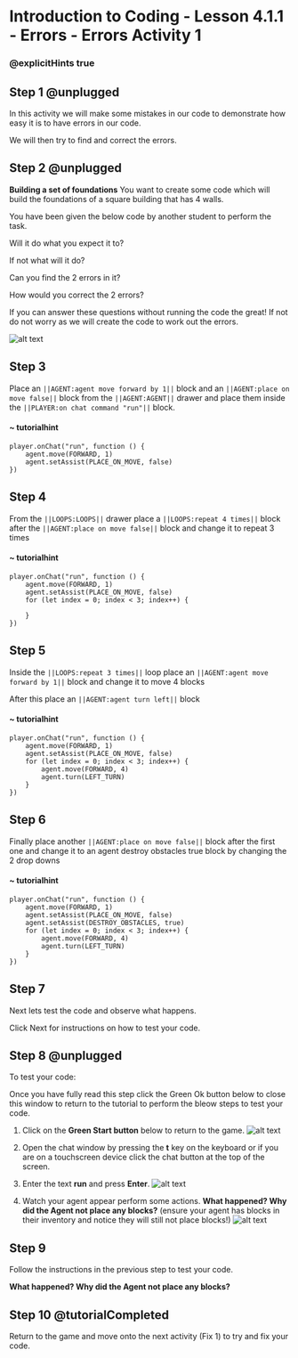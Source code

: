 # Introduction to Coding - Lesson 4.1.1 - Errors - Errors Activity 1
### @explicitHints true

## Step 1 @unplugged

In this activity we will make some mistakes in our code to demonstrate how easy it is to have errors in our code.

We will then try to find and correct the errors.

## Step 2 @unplugged
**Building a set of foundations**
You want to create some code which will build the foundations of a square building that has 4 walls.

You have been given the below code by another student to perform the task.

Will it do what you expect it to?

If not what will it do?

Can you find the 2 errors in it?

How would you correct the 2 errors?

If you can answer these questions without running the code the great! If not do not worry as we will create the code to work out the errors.

![alt text](https://introductionv3.codingcredentials.com/Lesson6/6.1.1/images/1.jpg?raw=true "Errors")

## Step 3
Place an ``||AGENT:agent move forward by 1||`` block and an ``||AGENT:place on move false||`` block from the ``||AGENT:AGENT||`` drawer and place them inside the ``||PLAYER:on chat command "run"||`` block.
#### ~ tutorialhint
```blocks
player.onChat("run", function () {
    agent.move(FORWARD, 1)
    agent.setAssist(PLACE_ON_MOVE, false)
})
```

## Step 4
From the ``||LOOPS:LOOPS||`` drawer place a ``||LOOPS:repeat 4 times||`` block after the ``||AGENT:place on move false||`` block and change it to repeat 3 times
#### ~ tutorialhint
```blocks 
player.onChat("run", function () {
    agent.move(FORWARD, 1)
    agent.setAssist(PLACE_ON_MOVE, false)
    for (let index = 0; index < 3; index++) {
    	
    }
})
```

## Step 5
Inside the ``||LOOPS:repeat 3 times||`` loop place an ``||AGENT:agent move forward by 1||`` block and change it to move 4 blocks

After this place an ``||AGENT:agent turn left||`` block
#### ~ tutorialhint
```blocks 
player.onChat("run", function () {
    agent.move(FORWARD, 1)
    agent.setAssist(PLACE_ON_MOVE, false)
    for (let index = 0; index < 3; index++) {
        agent.move(FORWARD, 4)
        agent.turn(LEFT_TURN)
    }
})
```

## Step 6
Finally place another ``||AGENT:place on move false||`` block after the first one and change it to an agent destroy obstacles true block by changing the 2 drop downs

#### ~ tutorialhint
```blocks 
player.onChat("run", function () {
    agent.move(FORWARD, 1)
    agent.setAssist(PLACE_ON_MOVE, false)
    agent.setAssist(DESTROY_OBSTACLES, true)
    for (let index = 0; index < 3; index++) {
        agent.move(FORWARD, 4)
        agent.turn(LEFT_TURN)
    }
})
```

## Step 7
Next lets test the code and observe what happens.

Click Next for instructions on how to test your code.

## Step 8 @unplugged
To test your code:

Once you have fully read this step click the Green Ok button below to close this window to return to the tutorial to perform the bleow steps to test your code.

1. Click on the **Green Start button** below to return to the game.
![alt text](https://introductionv3.codingcredentials.com/Lesson3/3.1.1/images/4.jpg?raw=true "Start")


2. Open the chat window by pressing the **t** key on the keyboard or if you are on a touchscreen device click the chat button at the top of the screen.


3. Enter the text **run** and press **Enter**.
![alt text](https://introductionv3.codingcredentials.com/Lesson6/6.1.1/images/2.jpg?raw=true "Run")


4. Watch your agent appear perform some actions. **What happened? Why did the Agent not place any blocks?** (ensure your agent has blocks in their inventory and notice they will still not place blocks!)
![alt text](https://introductionv3.codingcredentials.com/Lesson6/6.1.1/images/3.jpg?raw=true "Run")

## Step 9
Follow the instructions in the previous step to test your code.

**What happened? Why did the Agent not place any blocks?**

## Step 10 @tutorialCompleted
Return to the game and move onto the next activity (Fix 1) to try and fix your code.
